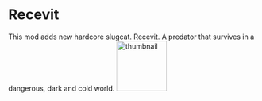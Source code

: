 # Recevit
This mod adds new hardcore slugcat. Recevit. A predator that survives in a dangerous, dark and cold world.
<img width="101" alt="thumbnail" src="https://user-images.githubusercontent.com/82943500/224467504-cc883b7c-c59f-4534-805d-868298ebdac4.png">
